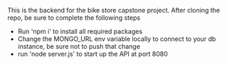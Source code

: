 This is the backend for the bike store capstone project. After cloning the repo, be sure to complete the following steps

- Run 'npm i' to install all required packages
- Change the MONGO_URL env variable locally to connect to your db instance, be sure not to push that change
- run 'node server.js' to start up the API at port 8080

